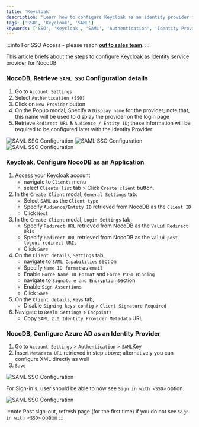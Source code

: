 ```yaml
---
title: 'Keycloak' 
description: 'Learn how to configure Keycloak as an identity provider for NocoDB.' 
tags: ['SSO', 'Keycloak', 'SAML']
keywords: ['SSO', 'Keycloak', 'SAML', 'Authentication', 'Identity Provider']
---
```


:::info
For SSO Access - please reach [**out to sales team**](https://cal.com/nocodb).
:::


This article briefs about the steps to configure Keycloak as Identity service provider for NocoDB

### NocoDB, Retrieve `SAML SSO` Configuration details
1. Go to `Account Settings`
2. Select `Authentication (SSO)`
3. Click on `New Provider` button
4. On the Popup modal, Specify a `Display name` for the provider; note that, this name will be used to display the provider on the login page
5. Retrieve `Redirect URL` & `Audience / Entity ID`; these information will be required to be configured later with the Identity Provider

![SAML SSO Configuration](/img/v2/account-settings/SSO-1.png)
![SAML SSO Configuration](/img/v2/account-settings/SAML-2.png)
![SAML SSO Configuration](/img/v2/account-settings/SAML-3.png)


### Keycloak, Configure NocoDB as an Application
1. Access your Keycloak account  
    - navigate to `Clients` menu 
    - select `Clients list` tab > Click `Create client` button.
2. In the `Create Client` modal, `General Settings` tab:
    - Select `SAML` as the `Client type`
    - Specify `Audience/Entity ID` retrieved from NocoDB as the `Client ID`
    - Click `Next`
3. In the `Create Client` modal, `Login Settings` tab,
    - Specify `Redirect URL` retrieved from NocoDB as the `Valid Redirect URIs`
    - Specify `Redirect URL` retrieved from NocoDB as the `Valid post logout redirect URIs`
    - Click `Save`
4. On the `Client details`, `Settings` tab,
    - navigate to `SAML Capabilities` section
    - Specify `Name ID format` as `email`
    - Enable `Force Name ID Format` and `Force POST Binding`
    - navigate to `Signature and Encryption` section
    - Enable `Sign Assertions`
    - Click `Save`
5. On the `Client details`, `Keys` tab,
    - Disable `Signing keys config` > `Client Signature Required`   
6. Navigate to `Realm Settings` > `Endpoints` 
    - Copy `SAML 2.0 Identity Provider Metadata` URL

### NocoDB, Configure Azure AD as an Identity Provider
1. Go to `Account Settings` > `Authentication` > `SAML`Key
2. Insert `Metadata URL` retrieved in step above; alternatively you can configure XML directly as well
3. `Save`

![SAML SSO Configuration](/img/v2/account-settings/SAML-4.png)

For Sign-in's, user should be able to now see `Sign in with <SSO>` option.

![SAML SSO Configuration](/img/v2/account-settings/SSO-SignIn.png)

:::note
Post sign-out, refresh page (for the first time) if you do not see `Sign in with <SSO>` option
:::
